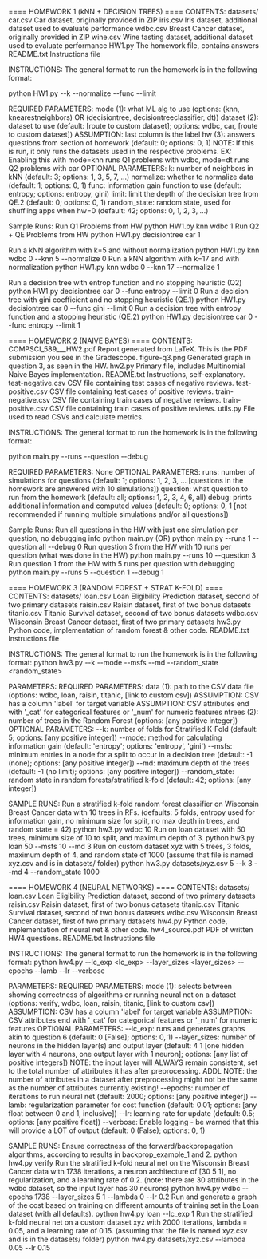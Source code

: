 ==== HOMEWORK 1 (kNN + DECISION TREES) ====
CONTENTS:
datasets/
  car.csv       Car dataset, originally provided in ZIP
  iris.csv      Iris dataset, additional dataset used to evaluate performance
  wdbc.csv      Breast Cancer dataset, originally provided in ZIP
  wine.csv      Wine tasting dataset, additional dataset used to evaluate performance
HW1.py          The homework file, contains answers
README.txt      Instructions file



INSTRUCTIONS:
The general format to run the homework is in the following format:

python HW1.py <mode> <dataset> <hw> --k <k> --normalize <normalize> --func <func> --limit <limit>

  REQUIRED PARAMETERS:
    mode (1): what ML alg to use (options: (knn, knearestneighbors) OR (decisiontree, decisiontreeclassifier, dt))
    dataset (2): dataset to use (default: [route to custom dataset]; options: wdbc, car, [route to custom dataset])
      ASSUMPTION: last column is the label
    hw (3): answers questions from section of homework (default: 0; options: 0, 1)
      NOTE: If this is run, it only runs the datasets used in the respective problems.
        EX: Enabling this with mode=knn runs Q1 problems with wdbc, mode=dt runs Q2 problems with car
  OPTIONAL PARAMETERS:
    k: number of neighbors in kNN (default: 3; options: 1, 3, 5, 7, ...)
    normalize: whether to normalize data (default: 1; options: 0, 1)
    func: information gain function to use (default: entropy; options: entropy, gini)
    limit: limit the depth of the decision tree from QE.2 (default: 0; options: 0, 1)
    random_state: random state, used for shuffling apps when hw=0 (default: 42; options: 0, 1, 2, 3, ...)

Sample Runs:
  Run Q1 Problems from HW
    python HW1.py knn wdbc 1
  Run Q2 + QE Problems from HW
    python HW1.py decisiontree car 1
  
  Run a kNN algorithm with k=5 and without normalization
    python HW1.py knn wdbc 0 --knn 5 --normalize 0
  Run a kNN algorithm with k=17 and with normalization
    python HW1.py knn wdbc 0 --knn 17 --normalize 1
  
  Run a decision tree with entrop function and no stopping heuristic (Q2)
    python HW1.py decisiontree car 0 --func entropy --limit 0
  Run a decision tree with gini coefficient and no stopping heuristic (QE.1)
    python HW1.py decisiontree car 0 --func gini --limit 0
  Run a decision tree with entropy function and a stopping heuristic (QE.2)
    python HW1.py decisiontree car 0 --func entropy --limit 1



==== HOMEWORK 2 (NAIVE BAYES) ====
CONTENTS:
COMPSCI_589___HW2.pdf       Report generated from LaTeX. This is the PDF submission you see in the Gradescope.
figure-q3.png               Generated graph in question 3, as seen in the HW.
hw2.py                      Primary file, includes Multinomial Naive Bayes implementation.
README.txt                  Instructions, self-explanatory.
test-negative.csv           CSV file containing test cases of negative reviews.
test-positive.csv           CSV file containing test cases of positive reviews.
train-negative.csv          CSV file containing train cases of negative reviews.
train-positive.csv          CSV file containing train cases of positive reviews.
utils.py                    File used to read CSVs and calculate metrics.



INSTRUCTIONS:
The general format to run the homework is in the following format:

python main.py --runs <runs> --question <question> --debug <debug>

  REQUIRED PARAMETERS:
    None
  OPTIONAL PARAMETERS:
    runs: number of simulations for questions (default: 1; options: 1, 2, 3, ... [questions in the homework are answered with 10 simulations])
    question: what question to run from the homework (default: all; options: 1, 2, 3, 4, 6, all)
    debug: prints additional information and computed values (default: 0; options: 0, 1 [not recommended if running multiple simulations and/or all questions])

Sample Runs:
  Run all questions in the HW with just one simulation per question, no debugging info
    python main.py
      (OR)
    python main.py --runs 1 --question all --debug 0
  Run question 3 from the HW with 10 runs per question (what was done in the HW)
    python main.py --runs 10 --question 3
  Run question 1 from the HW with 5 runs per question with debugging
    python main.py --runs 5 --question 1 --debug 1



==== HOMEWORK 3 (RANDOM FOREST + STRAT K-FOLD) ====
CONTENTS:
datasets/
  loan.csv          Loan Eligibility Prediction dataset, second of two primary datasets
  raisin.csv        Raisin dataset, first of two bonus datasets
  titanic.csv       Titanic Survival dataset, second of two bonus datasets
  wdbc.csv          Wisconsin Breast Cancer dataset, first of two primary datasets
hw3.py              Python code, implementation of random forest & other code.
README.txt          Instructions file



INSTRUCTIONS:
The general format to run the homework is in the following format:
  python hw3.py <data> <ntrees> --k <k> --mode <mode> --msfs <msfs> --md <md> --random_state <random_state>



PARAMETERS:
  REQUIRED PARAMETERS:
    data (1): path to the CSV data file (options: wdbc, loan, raisin, titanic, [link to custom csv])
      ASSUMPTION: CSV has a column 'label' for target variable
      ASSUMPTION: CSV attributes end with '_cat' for categorical features or '_num' for numeric features
    ntrees (2): number of trees in the Random Forest (options: [any positive integer])
  OPTIONAL PARAMETERS:
    --k: number of folds for Stratified K-Fold (default: 5; options: [any positive integer])
    --mode: method for calculating information gain (default: 'entropy'; options: 'entropy', 'gini')
    --msfs: minimum entries in a node for a split to occur in a decision tree (default: -1 (none); options: [any positive integer])
    --md: maximum depth of the trees (default: -1 (no limit); options: [any positive integer])
    --random_state: random state in random forests/stratified k-fold (default: 42; options: [any integer])



SAMPLE RUNS:
  Run a stratified k-fold random forest classifier on Wisconsin Breast Cancer data with 10 trees in RFs.
  (defaults: 5 folds, entropy used for information gain, no minimum size for split, no max depth in trees, and random state = 42)
    python hw3.py wdbc 10
  Run on loan dataset with 50 trees, minimum size of 10 to split, and maximum depth of 3.
    python hw3.py loan 50 --msfs 10 --md 3
  Run on custom dataset xyz with 5 trees, 3 folds, maximum depth of 4, and random state of 1000
  (assume that file is named xyz.csv and is in datasets/ folder)
    python hw3.py datasets/xyz.csv 5 --k 3 --md 4 --random_state 1000



==== HOMEWORK 4 (NEURAL NETWORKS) ====
CONTENTS:
datasets/
  loan.csv          Loan Eligibility Prediction dataset, second of two primary datasets
  raisin.csv        Raisin dataset, first of two bonus datasets
  titanic.csv       Titanic Survival dataset, second of two bonus datasets
  wdbc.csv          Wisconsin Breast Cancer dataset, first of two primary datasets
hw4.py              Python code, implementation of neural net & other code.
hw4_source.pdf      PDF of written HW4 questions.
README.txt          Instructions file



INSTRUCTIONS:
The general format to run the homework is in the following format:
  python hw4.py <mode> --lc_exp <lc_exp> --layer_sizes <layer_sizes> --epochs <epochs> --lamb <lamb> --lr <lr> --verbose <verbose>



PARAMETERS:
  REQUIRED PARAMETERS:
    mode (1): selects between showing correctness of algorithms or running neural net on a dataset (options: verify, wdbc, loan, raisin, titanic, [link to custom csv])
      ASSUMPTION: CSV has a column 'label' for target variable
      ASSUMPTION: CSV attributes end with '_cat' for categorical features or '_num' for numeric features
  OPTIONAL PARAMETERS:
    --lc_exp: runs and generates graphs akin to question 6 (default: 0 [False]; options: 0, 1)
    --layer_sizes: number of neurons in the hidden layer(s) and output layer (default: 4 1 [one hidden layer with 4 neurons, one output layer with 1 neuron]; options: [any list of positive integers])
      NOTE: the input layer will ALWAYS remain consistent, set to the total number of attributes it has after preprocessing.
        ADDL NOTE: the number of attributes in a dataset after preprocessing might not be the same as the number of attributes currently existing!
    --epochs: number of iterations to run neural net (default: 2000; options: [any positive integer])
    --lamb: regularization parameter for cost function (default: 0.01; options: [any float between 0 and 1, inclusive])
    --lr: learning rate for update (default: 0.5; options: [any positive float])
    --verbose: Enable logging - be warned that this will provide a LOT of output (default: 0 (False); options: 0, 1)



SAMPLE RUNS:
  Ensure correctness of the forward/backpropagation algorithms, according to results in backprop_example_1 and 2.
    python hw4.py verify
  Run the stratified k-fold neural net on the Wisconsin Breast Cancer data with 1738 iterations, a neuron architecture of [30 5 1], no regularization, and a learning rate of 0.2.
  (note: there are 30 attributes in the wdbc dataset, so the input layer has 30 neurons)
    python hw4.py wdbc --epochs 1738 --layer_sizes 5 1 --lambda 0 --lr 0.2
  Run and generate a graph of the cost based on training on different amounts of training set in the Loan dataset (with all defaults).
    python hw4.py loan --lc_exp 1
  Run the stratified k-fold neural net on a custom dataset xyz with 2000 iterations, lambda = 0.05, and a learning rate of 0.15.
  (assuming that the file is named xyz.csv and is in the datasets/ folder)
    python hw4.py datasets/xyz.csv --lambda 0.05 --lr 0.15